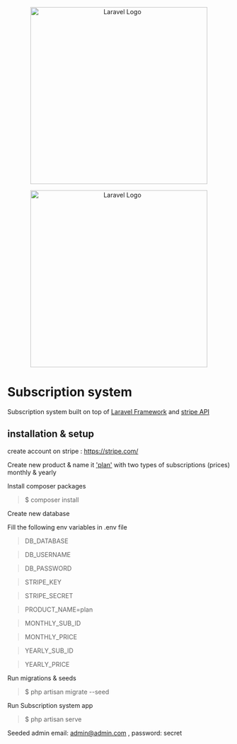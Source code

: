 <p align="center">
<a href="https://laravel.com" target="_blank">
<img src="https://raw.githubusercontent.com/laravel/art/master/logo-lockup/5%20SVG/2%20CMYK/1%20Full%20Color/laravel-logolockup-cmyk-red.svg" width="400" alt="Laravel Logo">
</a>
</p>

<p align="center">
<a href="https://stripe.com/" target="_blank">
<img src="https://upload.wikimedia.org/wikipedia/commons/thumb/b/ba/Stripe_Logo%2C_revised_2016.svg/2560px-Stripe_Logo%2C_revised_2016.svg.png" width="400" alt="Laravel Logo">
</a>
</p>

# Subscription system

Subscription system built on top of [Laravel Framework](https://laravel.com) and [stripe API](https://stripe.com/)

## installation & setup

create account on stripe : https://stripe.com/

Create new product & name it ['plan'](https://dashboard.stripe.com/test/products/create) with two types of subscriptions (prices) monthly & yearly



Install composer packages

> $ composer install

Create new database

Fill the following env variables in .env file

> DB_DATABASE

> DB_USERNAME

> DB_PASSWORD

> STRIPE_KEY

> STRIPE_SECRET

> PRODUCT_NAME=plan

> MONTHLY_SUB_ID

> MONTHLY_PRICE

> YEARLY_SUB_ID

> YEARLY_PRICE

Run migrations & seeds

> $ php artisan migrate --seed

Run Subscription system app

> $ php artisan serve

Seeded admin email: admin@admin.com , password: secret  
